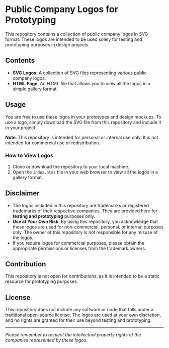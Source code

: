 # Public Company Logos for Prototyping

This repository contains a collection of public company logos in SVG format. These logos are intended to be used solely for testing and prototyping purposes in design projects.

## Contents

- **SVG Logos**: A collection of SVG files representing various public company logos.
- **HTML Page**: An HTML file that allows you to view all the logos in a simple gallery format.

## Usage

You are free to use these logos in your prototypes and design mockups. To use a logo, simply download the SVG file from this repository and include it in your project.

**Note**: This repository is intended for personal or internal use only. It is not intended for commercial use or redistribution.

### How to View Logos

1. Clone or download the repository to your local machine.
2. Open the `index.html` file in your web browser to view all the logos in a gallery format.

## Disclaimer

- The logos included in this repository are trademarks or registered trademarks of their respective companies. They are provided here for **testing and prototyping** purposes only.
- **Use at Your Own Risk**: By using this repository, you acknowledge that these logos are used for non-commercial, personal, or internal purposes only. The owner of this repository is not responsible for any misuse of the logos.
- If you require logos for commercial purposes, please obtain the appropriate permissions or licenses from the trademark owners.

## Contribution

This repository is not open for contributions, as it is intended to be a static resource for prototyping purposes.

## License

This repository does not include any software or code that falls under a traditional open-source license. The logos are used at your own discretion, and no rights are granted for their use beyond testing and prototyping.

---

*Please remember to respect the intellectual property rights of the companies represented by these logos.*
